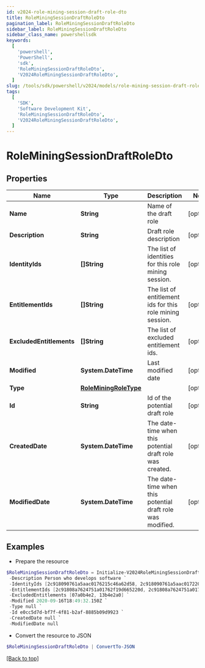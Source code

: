 ```yaml
---
id: v2024-role-mining-session-draft-role-dto
title: RoleMiningSessionDraftRoleDto
pagination_label: RoleMiningSessionDraftRoleDto
sidebar_label: RoleMiningSessionDraftRoleDto
sidebar_class_name: powershellsdk
keywords:
  [
    'powershell',
    'PowerShell',
    'sdk',
    'RoleMiningSessionDraftRoleDto',
    'V2024RoleMiningSessionDraftRoleDto',
  ]
slug: /tools/sdk/powershell/v2024/models/role-mining-session-draft-role-dto
tags:
  [
    'SDK',
    'Software Development Kit',
    'RoleMiningSessionDraftRoleDto',
    'V2024RoleMiningSessionDraftRoleDto',
  ]
---
```


# RoleMiningSessionDraftRoleDto

## Properties

| Name | Type | Description | Notes |
| --- | --- | --- | --- |
| **Name** | **String** | Name of the draft role | [optional] |
| **Description** | **String** | Draft role description | [optional] |
| **IdentityIds** | **[]String** | The list of identities for this role mining session. | [optional] |
| **EntitlementIds** | **[]String** | The list of entitlement ids for this role mining session. | [optional] |
| **ExcludedEntitlements** | **[]String** | The list of excluded entitlement ids. | [optional] |
| **Modified** | **System.DateTime** | Last modified date | [optional] |
| **Type** | [**RoleMiningRoleType**](role-mining-role-type) |  | [optional] |
| **Id** | **String** | Id of the potential draft role | [optional] |
| **CreatedDate** | **System.DateTime** | The date-time when this potential draft role was created. | [optional] |
| **ModifiedDate** | **System.DateTime** | The date-time when this potential draft role was modified. | [optional] |

## Examples

- Prepare the resource

```powershell
$RoleMiningSessionDraftRoleDto = Initialize-V2024RoleMiningSessionDraftRoleDto  -Name Saved RM Session - 07/10 `
 -Description Person who develops software `
 -IdentityIds [2c918090761a5aac0176215c46a62d58, 2c918090761a5aac01722015c46a62d42] `
 -EntitlementIds [2c91808a7624751a01762f19d665220d, 2c91808a7624751a01762f19d67c220e] `
 -ExcludedEntitlements [07a0b4e2, 13b4e2a0] `
 -Modified 2020-09-16T18:49:32.150Z `
 -Type null `
 -Id e0cc5d7d-bf7f-4f81-b2af-8885b09d9923 `
 -CreatedDate null `
 -ModifiedDate null
```

- Convert the resource to JSON

```powershell
$RoleMiningSessionDraftRoleDto | ConvertTo-JSON
```

[[Back to top]](#)
